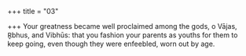 +++
title = "03"

+++
Your greatness became well proclaimed among the gods, o Vājas, R̥bhus,  and Vibhūs:
that you fashion your parents as youths for them to keep going, even  though they were enfeebled, worn out by age.